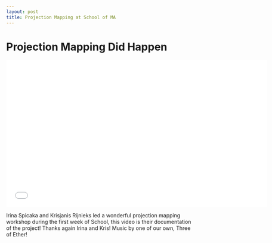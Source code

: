 ```yaml
---
layout: post
title: Projection Mapping at School of MA
---
```


# Projection Mapping Did Happen

<iframe src="//player.vimeo.com/video/100820299?color=a9d4b7" width="700" height="394" frameborder="0" webkitallowfullscreen mozallowfullscreen allowfullscreen></iframe>

<p>
Irina Spicaka and Krisjanis Rijnieks led a wonderful projection mapping workshop during the first week of School, this video is their documentation of the project! Thanks again Irina and Kris! Music by one of our own, Three of Ether!
</p>